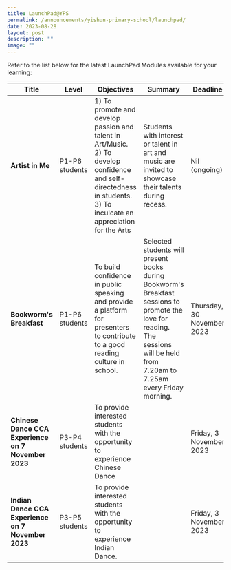 ```yaml
---
title: LaunchPad@YPS
permalink: /announcements/yishun-primary-school/launchpad/
date: 2023-08-28
layout: post
description: ""
image: ""
---
```

Refer to the list below for the latest LaunchPad Modules available for your learning:



| Title | Level | Objectives | Summary | Deadline 
| -------- | -------- | -------- | -------- |-------- |
| **Artist in Me** | P1-P6 students | 1) To promote and develop passion and talent in Art/Music.<br>2) To develop confidence and self-directedness in students.<br>3) To inculcate an appreciation for the Arts | Students with interest or talent in art and music are invited to showcase their talents during recess. | Nil (ongoing)  |
| **Bookworm's Breakfast** | P1-P6 students | To build confidence in public speaking and provide a platform for presenters to contribute to a good reading culture in school. | Selected students will present books during Bookworm's Breakfast sessions to promote the love for reading. The sessions will be held from 7.20am to 7.25am every Friday morning. | Thursday, 30 November 2023 |
| **Chinese Dance CCA Experience on 7 November 2023** | P3-P4 students | To provide interested students with the opportunity to experience Chinese Dance | |  Friday, 3 November 2023 |
| **Indian Dance CCA Experience on 7 November 2023** | P3-P5 students | To provide interested students with the opportunity to experience Indian Dance. | |  Friday, 3 November 2023 |